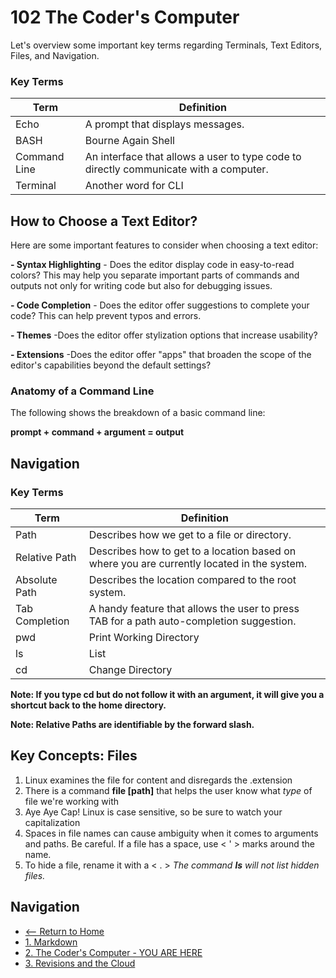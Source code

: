 # 102 The Coder's Computer

Let's overview some important key terms regarding Terminals, Text Editors, Files, and Navigation.

### Key Terms

Term | Definition
------------ | ------------
Echo | A prompt that displays messages.
BASH | Bourne Again Shell
Command Line | An interface that allows a user to type code to directly communicate with a computer.
Terminal | Another word for CLI

## How to Choose a Text Editor?

Here are some important features to consider when choosing a text editor:

**- Syntax Highlighting**
    - Does the editor display code in easy-to-read colors? This may help you separate important parts of commands and outputs not only for writing code but also for debugging issues.

**- Code Completion**
    - Does the editor offer suggestions to complete your code? This can help prevent typos and errors.

**- Themes**
    -Does the editor offer stylization options that increase usability?

**- Extensions**
    -Does the editor offer "apps" that broaden the scope of the editor's capabilities beyond the default settings?
    
    
### Anatomy of a Command Line

The following shows the breakdown of a basic command line:

**prompt + command + argument = output**

## Navigation

### Key Terms

Term | Definition
------------ | ------------
Path | Describes how we get to a file or directory.
Relative Path | Describes how to get to a location based on where you are currently located in the system.
Absolute Path | Describes the location compared to the root system.
Tab Completion | A handy feature that allows the user to press TAB for a path auto-completion suggestion.
pwd | Print Working Directory
ls | List
cd | Change Directory

**Note: If you type cd but do not follow it with an argument, it will give you a shortcut back to the home directory.**

**Note: Relative Paths are identifiable by the forward slash.**

## Key Concepts: Files

1. Linux examines the file for content and disregards the .extension
2. There is a command **file \[path\]** that helps the user know what *type* of file we're working with
3. Aye Aye Cap! Linux is case sensitive, so be sure to watch your capitalization
4. Spaces in file names can cause ambiguity when it comes to arguments and paths. Be careful. If a file has a space, use < ' > marks around the name.
5. To hide a file, rename it with a < . > *The command **ls** will not list hidden files.*

## Navigation

- [<-- Return to Home](README.md)
- [1. Markdown](markdown.md)
- [2. The Coder's Computer - YOU ARE HERE](thecoderscomputer.md)
- [3. Revisions and the Cloud](revisionsandthecloud.md)


